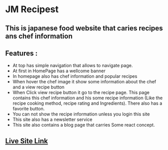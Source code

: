 # JM Recipest

## This is japanese food website that caries recipes ans chef information

## Features :

- At top has simple navigation that allows to navigate page.
- At first in HomePage has a wellcome banner
- In homepage also has chef information and popular recipes
- When hover the chef image it show some information about the chef and a view recipe button
- When Click view recipe button it go to the recipe page. This page contains this chef information and his some recipe information (Like the recipe cooking method,  recipe rating and Ingredients). There also has a favorite button.
- You can not show the recipe information unless you login this site
- This site also has a newsletter service    
- This site also contains a blog page that carries Some react concept.

## [Live Site Link](https://jm-recipest.web.app/)